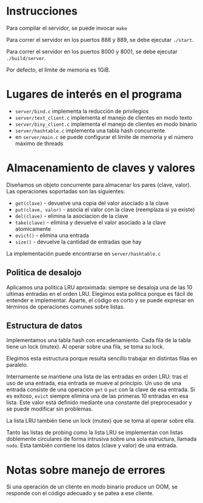 
# Instrucciones

Para compilar el servidor, se puede invocar `make`

Para correr el servidor en los puertos 888 y 889, se debe ejecutar `./start`.

Para correr el servidor en los puertos 8000 y 8001, se debe ejecutar `./build/server`.

Por defecto, el límite de memoria es 1GiB.

# Lugares de interés en el programa

- `server/bind.c` implementa la reducción de privilegios
- `server/text_client.c` implementa el manejo de clientes en modo texto
- `server/biny_client.c` implementa el manejo de clientes en modo binario
- `server/hashtable.c` implementa una tabla hash concurrente
- en `server/main.c` se puede configurar el límite de memoria y el número máximo de threads

# Almacenamiento de claves y valores

Diseñamos un objeto concurrente para almacenar los pares (clave, valor). Las
operaciones soportadas son las siguientes:

- `get(clave)`        - devuelve una copia del valor asociado a la clave
- `put(clave, valor)` - asocia el valor con la clave (reemplaza si ya existe)
- `del(clave)`        - elimina la asociacion de la clave
- `take(clave)`       - elimina y devuelve el valor asociado a la clave atomicamente
- `evict()`           - elimina una entrada
- `size()`            - devuelve la cantidad de entradas que hay

La implementación puede encontrarse en `server/hashtable.c`

## Politica de desalojo

Aplicamos una politica LRU aproximada: siempre se desaloja una de las 10 ultimas
entradas en el orden LRU. Elegimos esta politica porque es fácil de entender e
implementar. Aparte, el código es corto y se puede expresar en términos de
operaciones comunes sobre listas.

## Estructura de datos

Implementamos una tabla hash con encadenamiento. Cada fila de la tabla tiene
un lock (mutex). Al operar sobre una fila, se toma su lock.

Elegimos esta estructura porque resulta sencillo trabajar en distintas filas
en paralelo.

Internamente se mantiene una lista de las entradas en orden LRU: tras el uso de
una entrada, esa entrada se mueve al principio. Un uso de una entrada consiste de
una operacion `get` o `put` con la clave de esa entrada. Si es exitoso, `evict`
siempre elimina una de las primeras 10 entradas en esa lista. Este valor está
definido mediante una constante del preprocesador y se puede modificar sin
problemas.

La lista LRU también tiene un lock (mutex) que se toma al operar sobre ella.

Tanto las listas de probing como la lista LRU se implementan con listas
doblemente circulares de forma intrusiva sobre una sola estructura, llamada
`nodo`. Esta también contiene los datos (clave y valor) de una entrada.

# Notas sobre manejo de errores

Si una operación de un cliente en modo binario produce un OOM, se responde con
el código adecuado y se patea a ese cliente.

